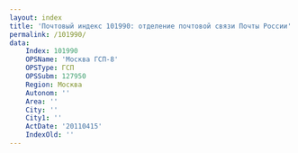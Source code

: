 ```yaml
---
layout: index
title: 'Почтовый индекс 101990: отделение почтовой связи Почты России'
permalink: /101990/
data:
    Index: 101990
    OPSName: 'Москва ГСП-8'
    OPSType: ГСП
    OPSSubm: 127950
    Region: Москва
    Autonom: ''
    Area: ''
    City: ''
    City1: ''
    ActDate: '20110415'
    IndexOld: ''
---
```


